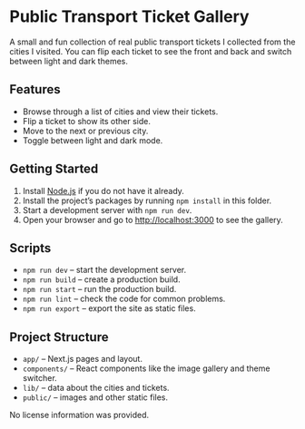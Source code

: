 # Public Transport Ticket Gallery

A small and fun collection of real public transport tickets I collected from the cities I visited. You can flip each ticket to see the front and back and switch between light and dark themes.

## Features
- Browse through a list of cities and view their tickets.
- Flip a ticket to show its other side.
- Move to the next or previous city.
- Toggle between light and dark mode.

## Getting Started
1. Install [Node.js](https://nodejs.org/) if you do not have it already.
2. Install the project’s packages by running `npm install` in this folder.
3. Start a development server with `npm run dev`.
4. Open your browser and go to [http://localhost:3000](http://localhost:3000) to see the gallery.

## Scripts
- `npm run dev` – start the development server.
- `npm run build` – create a production build.
- `npm run start` – run the production build.
- `npm run lint` – check the code for common problems.
- `npm run export` – export the site as static files.

## Project Structure
- `app/` – Next.js pages and layout.
- `components/` – React components like the image gallery and theme switcher.
- `lib/` – data about the cities and tickets.
- `public/` – images and other static files.

No license information was provided.
